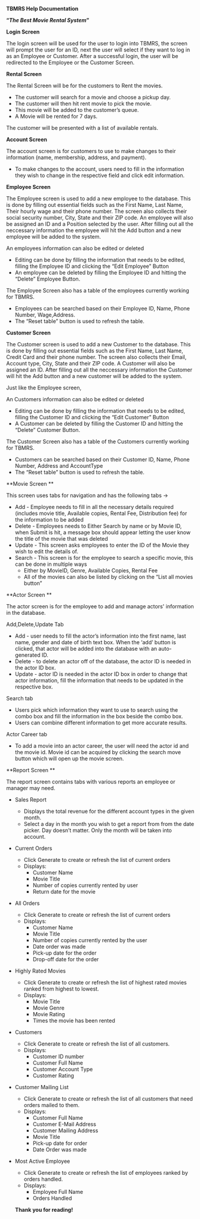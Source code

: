 **TBMRS Help Documentation**

**“_The Best Movie Rental System_”**

**Login Screen**

The login screen will be used for the user to login into TBMRS, the screen will prompt the user for an ID, next the user will select if they want to log in as an Employee or Customer. After a successful login, the user will be redirected to the Employee or the Customer Screen. 

**Rental Screen**

The Rental Screen will be for the customers to Rent the movies. 



* The customer will search for a movie and choose a pickup day.
* The customer will then hit rent movie to pick the movie.
* This movie will be added to the customer’s queue.
* A Movie will be rented for 7 days.

The customer will be presented with a list of available rentals. 

**Account Screen**

The account screen is for customers to use to make changes to their information (name, membership, address, and payment). 



* To make changes to the account, users need to fill in the information they wish to change in the respective field and click edit information. 

**Employee Screen**

The Employee screen is used to add a new employee to the database. This is done by filling out essential fields such as the First Name, Last Name, Their hourly wage and their phone number. The screen also collects their social security number, City, State and their ZIP code. An employee will also be assigned an ID and a Position selected by the user. After filling out all the neccessary information the employee will hit the Add button and a new employee will be added to the system.

An employees information can also be edited or deleted



* Editing can be done by filling the information that needs to be edited, filling the Employee ID and clicking the “Edit Employee” Button
* An employee can be deleted by filling the Employee ID and hitting the “Delete” Employee Button. 

The Employee Screen also has a table of the employees currently working for TBMRS. 



* Employees can be searched based on their Employee ID, Name, Phone Number, Wage,Address. 
* The “Reset table” button is used to refresh the table. 

**Customer Screen** 

The Customer screen is used to add a new Customer to the database. This is done by filling out essential fields such as the First Name, Last Name, Credit Card and their phone number. The screen also collects their Email, Account type, City, State and their ZIP code. A Customer will also be assigned an ID. After filling out all the neccessary information the Customer will hit the Add button and a new customer will be added to the system. 

Just like the Employee screen, 

An Customers information can also be edited or deleted



* Editing can be done by filling the information that needs to be edited, filling the Customer ID and clicking the “Edit Customer” Button
* A Customer can be deleted by filling the Customer ID and hitting the “Delete” Customer Button. 

The Customer Screen also has a table of the Customers currently working for TBMRS. 



* Customers can be searched based on their Customer ID, Name, Phone Number, Address and AccountType
* The “Reset table” button is used to refresh the table. 

**Movie Screen **

This screen uses tabs for navigation and has the following tabs →   



* Add - Employee needs to fill in all the necessary details required (includes movie title, Available copies, Rental Fee, Distribution fee) for the information to be added
* Delete - Employees needs to Either Search by name or by Movie ID, when Submit is hit, a message box should appear letting the user know the title of the movie that was deleted
* Update - This screen asks employees to enter the ID of the Movie they wish to edit the details of. 
* Search - This screen is for the employee to search a specific movie, this can be done in multiple ways 
    * Either by MovieID, Genre, Available Copies, Rental Fee
    * All of the movies can also be listed by clicking on the “List all movies button”

**Actor Screen **

The actor screen is for the employee to add and manage actors' information in the database.

Add,Delete,Update Tab



* Add - user needs to fill the actor’s information into  the first name, last name, gender and date of birth text box. When the ‘add’ button is clicked, that actor will be added into the database with an auto-generated ID.
* Delete - to delete an actor off of the database, the actor ID is needed in the actor ID box.
* Update - actor ID is needed in the actor ID box in order to change that actor information, fill the information that needs to be updated in the respective box.

Search tab



* Users pick which information they want to use to search using the combo box and fill the information in the box beside the combo box.
* Users can combine different information to get more accurate results.

Actor Career tab



* To add a movie into an actor career, the user will need the actor id and the movie id. Movie id can be acquired by clicking the search move button which will open up the movie screen.

**Report Screen **

The report screen contains tabs with various reports an employee or manager may need.



* Sales Report
    * Displays the total revenue for the different account types in the given month.
    * Select a day in the month you wish to get a report from from the date picker. Day doesn’t matter. Only the month will be taken into account.
* Current Orders
    * Click Generate to create or refresh the list of current orders
    * Displays:
        * Customer Name
        * Movie Title
        * Number of copies currently rented by user
        * Return date for the movie
* All Orders
    * Click Generate to create or refresh the list of current orders
    * Displays:
        * Customer Name
        * Movie Title
        * Number of copies currently rented by the user
        * Date order was made
        * Pick-up date for the order
        * Drop-off date for the order
* Highly Rated Movies
    * Click Generate to create or refresh the list of highest rated movies ranked from highest to lowest.
    * Displays:
        * Movie Title
        * Movie Genre
        * Movie Rating
        * Times the movie has been rented
* Customers
    * Click Generate to create or refresh the list of all customers.
    * Displays:
        * Customer ID number
        * Customer Full Name
        * Customer Account Type
        * Customer Rating
* Customer Mailing List
    * Click Generate to create or refresh the list of all customers that need orders mailed to them.
    * Displays:
        * Customer Full Name
        * Customer E-Mail Address
        * Customer Mailing Address
        * Movie Title
        * Pick-up date for order
        * Date Order was made
* Most Active Employee
    * Click Generate to create or refresh the list of employees ranked by orders handled.
    * Displays:
        * Employee Full Name
        * Orders Handled
       
       
  **Thank you for reading!**
